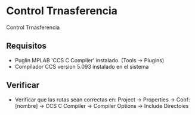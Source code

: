 # Control Trnasferencia

Control Trnasferencia




## Requisitos
+ Puglin MPLAB 'CCS C Compiler' instalado. (Tools -> Plugins) 
+ Compilador CCS version 5.093 instalado en el sistema

## Verificar
+ Verificar que las rutas sean correctas en:  Project  -> Properties -> Conf: [nombre] -> CCS C Compiler -> Compiler Options -> Include Directoies